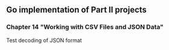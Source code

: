 ## Go implementation of Part II projects
### Chapter 14 "Working with CSV Files and JSON Data"
Test decoding of JSON format
